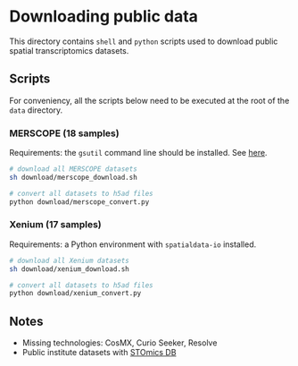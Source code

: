 # Downloading public data

This directory contains `shell` and `python` scripts used to download public spatial transcriptomics datasets.

## Scripts

For conveniency, all the scripts below need to be executed at the root of the `data` directory.

### MERSCOPE (18 samples)

Requirements: the `gsutil` command line should be installed. See [here](https://cloud.google.com/storage/docs/gsutil_install).

```sh
# download all MERSCOPE datasets
sh download/merscope_download.sh

# convert all datasets to h5ad files
python download/merscope_convert.py
```

### Xenium (17 samples)

Requirements: a Python environment with `spatialdata-io` installed.

```sh
# download all Xenium datasets
sh download/xenium_download.sh

# convert all datasets to h5ad files
python download/xenium_convert.py
```

## Notes
- Missing technologies: CosMX, Curio Seeker, Resolve
- Public institute datasets with [STOmics DB](https://db.cngb.org/stomics/)
